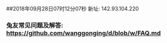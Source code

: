 ##2018年09月28日07时12分07秒 新址: 142.93.104.220
### 兔友常见问题及解答: https://github.com/wanggonging/d/blob/w/FAQ.md
